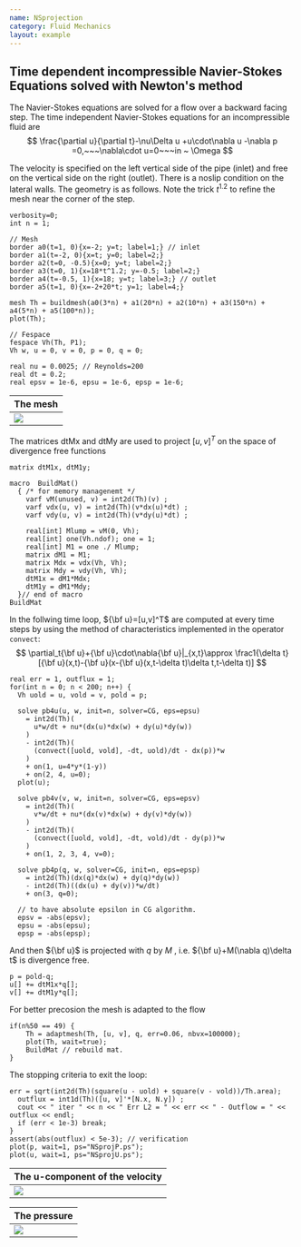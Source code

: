 ```yaml
---
name: NSprojection
category: Fluid Mechanics
layout: example
---
```


## Time dependent incompressible Navier-Stokes Equations solved with Newton's method

The Navier-Stokes equations are solved for a flow over a backward facing step.
The time independent Navier-Stokes equations for an incompressible fluid are
$$
\frac{\partial u}{\partial t}-\nu\Delta u +u\cdot\nabla u -\nabla p =0,~~~\nabla\cdot u=0~~~in ~ \Omega
$$

The velocity is specified on the left vertical side of the pipe (inlet) and free on the vertical side on the right (outlet). There is a noslip condition on the lateral walls.
The geometry is as follows. Note the trick $t^{1.2}$ to refine the mesh near the corner of the step.
~~~freefem
verbosity=0;
int n = 1;

// Mesh
border a0(t=1, 0){x=-2; y=t; label=1;} // inlet
border a1(t=-2, 0){x=t; y=0; label=2;}
border a2(t=0, -0.5){x=0; y=t; label=2;}
border a3(t=0, 1){x=18*t^1.2; y=-0.5; label=2;}
border a4(t=-0.5, 1){x=18; y=t; label=3;} // outlet
border a5(t=1, 0){x=-2+20*t; y=1; label=4;}

mesh Th = buildmesh(a0(3*n) + a1(20*n) + a2(10*n) + a3(150*n) + a4(5*n) + a5(100*n));
plot(Th);

// Fespace
fespace Vh(Th, P1);
Vh w, u = 0, v = 0, p = 0, q = 0;

real nu = 0.0025; // Reynolds=200
real dt = 0.2;
real epsv = 1e-6, epsu = 1e-6, epsp = 1e-6;
~~~

| The mesh   |
| ---------- |
| ![][_mesh] |

The matrices dtMx and dtMy are used to project $[u,v]^T$ on the space of divergence free functions
~~~freefem
matrix dtM1x, dtM1y;

macro  BuildMat()
  { /* for memory managenemt */
    varf vM(unused, v) = int2d(Th)(v) ;
    varf vdx(u, v) = int2d(Th)(v*dx(u)*dt) ;
    varf vdy(u, v) = int2d(Th)(v*dy(u)*dt) ;

    real[int] Mlump = vM(0, Vh);
    real[int] one(Vh.ndof); one = 1;
    real[int] M1 = one ./ Mlump;
    matrix dM1 = M1;
    matrix Mdx = vdx(Vh, Vh);
    matrix Mdy = vdy(Vh, Vh);
    dtM1x = dM1*Mdx;
    dtM1y = dM1*Mdy;
  }// end of macro
BuildMat
~~~
In the follwing time loop, ${\bf u}=[u,v]^T$ are computed at every time steps by using the method of characteristics implemented in the operator $\texttt{convect}$:
$$
\partial_t{\bf u}+{\bf u}\cdot\nabla{\bf u}|_{x,t}\approx \frac1{\delta t}[{\bf u}(x,t)-{\bf u}(x-{\bf u}(x,t-\delta t)\delta t,t-\delta t)]
$$
~~~freefem
real err = 1, outflux = 1;
for(int n = 0; n < 200; n++) {
  Vh uold = u, vold = v, pold = p;

  solve pb4u(u, w, init=n, solver=CG, eps=epsu)
    = int2d(Th)(
      u*w/dt + nu*(dx(u)*dx(w) + dy(u)*dy(w))
    )
    - int2d(Th)(
      (convect([uold, vold], -dt, uold)/dt - dx(p))*w
    )
    + on(1, u=4*y*(1-y))
    + on(2, 4, u=0);
  plot(u);

  solve pb4v(v, w, init=n, solver=CG, eps=epsv)
    = int2d(Th)(
      v*w/dt + nu*(dx(v)*dx(w) + dy(v)*dy(w))
    )
    - int2d(Th)(
      (convect([uold, vold], -dt, vold)/dt - dy(p))*w
    )
    + on(1, 2, 3, 4, v=0);

  solve pb4p(q, w, solver=CG, init=n, eps=epsp)
    = int2d(Th)(dx(q)*dx(w) + dy(q)*dy(w))
    - int2d(Th)((dx(u) + dy(v))*w/dt)
    + on(3, q=0);

  // to have absolute epsilon in CG algorithm.
  epsv = -abs(epsv);
  epsu = -abs(epsu);
  epsp = -abs(epsp);
~~~
And then ${\bf u}$ is projected with $q$ by $M$ , i.e. ${\bf u}+M(\nabla q)\delta t$ is divergence free.
~~~freefem
p = pold-q;
u[] += dtM1x*q[];
v[] += dtM1y*q[];
~~~
For better precosion the mesh is adapted to the flow
~~~freefem
if(n%50 == 49) {
    Th = adaptmesh(Th, [u, v], q, err=0.06, nbvx=100000);
    plot(Th, wait=true);
    BuildMat // rebuild mat.
}
~~~
The stopping criteria to exit the loop:
~~~freefem
err = sqrt(int2d(Th)(square(u - uold) + square(v - vold))/Th.area);
  outflux = int1d(Th)([u, v]'*[N.x, N.y]) ;
  cout << " iter " << n << " Err L2 = " << err << " - Outflow = " << outflux << endl;
  if (err < 1e-3) break;
}
assert(abs(outflux) < 5e-3); // verification
plot(p, wait=1, ps="NSprojP.ps");
plot(u, wait=1, ps="NSprojU.ps");
~~~

| The u-component of the velocity |
| ------------------------------- |
| ![][_u]                         |

| The pressure |
| ------------ |
| ![][_p]      |

[_mesh]: https://raw.githubusercontent.com/phtournier/ffmdtest/refs/heads/main/figures/examples/NSprojection/mesh.png

[_u]: https://raw.githubusercontent.com/phtournier/ffmdtest/refs/heads/main/figures/examples/NSprojection/u.png

[_p]: https://raw.githubusercontent.com/phtournier/ffmdtest/refs/heads/main/figures/examples/NSprojection/p.png
